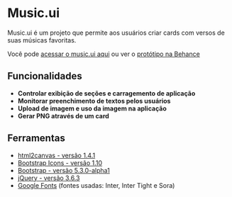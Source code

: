 # Music.ui

Music.ui é um projeto que permite aos usuários criar cards com versos de suas músicas favoritas. 

Você pode [acessar o music.ui aqui][musicUI] ou ver o [protótipo na Behance][prototipo]

## Funcionalidades

- **Controlar exibição de seções e carragemento de aplicação** <br>
- **Monitorar preenchimento de textos pelos usuários** <br>
- **Upload de imagem e uso da imagem na aplicação** <br>
- **Gerar PNG através de um card** <br>

## Ferramentas

- [html2canvas - versão 1.4.1][html2canvas]
- [Bootstrap Icons - versão 1.10][bootstrap_icons]
- [Bootstrap - versão 5.3.0-alpha1][bootstrap]
- [jQuery - versão 3.6.3][jQuery]
- [Google Fonts][fonts_google] (fontes usadas: Inter, Inter Tight e Sora)

[musicUI]:https://github.com/gabrieszin/music.ui
[prototipo]:https://github.com/gabrieszin/
[html2canvas]:https://html2canvas.hertzen.com
[bootstrap_icons]:https://icons.getbootstrap.com
[bootstrap]:https://getbootstrap.com
[jQuery]:https://releases.jquery.com
[fonts_google]:https://fonts.google.com